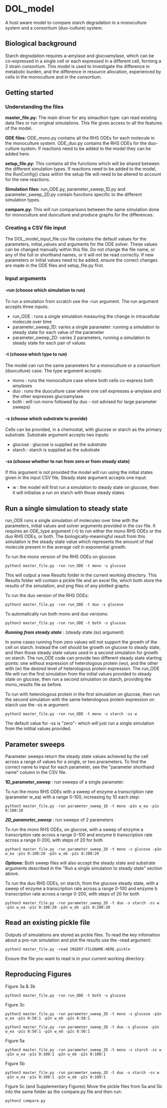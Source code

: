 # DOL_model

A host aware model to compare starch degradation in a monoculture system and a consortium (duo-culture) system. 

## Biological background 
Starch degradation requires a-amylase and glucoamylase, which can be co-expressed in a single cell or each expressed in a different cell, forming a 2 strain consortium. This model is used to investigate the difference in metabolic burden, and the difference in resource allocation, experienced by cells in the monoculture and in the consortium.  

## Getting started

### Understanding the files

**master_file.py:** The main driver for any simaultion type: can read existing data files or run original simulations. This file gives access to all the features of the model. 

**ODE files:** ODE_mono.py contains all the RHS ODEs for each molecule in the monoculture system. ODE_duo.py contains the RHS ODEs for the duo-culture system. If reactions need to be added to the model they can be added here.

**setup_file.py:** This contains all the functions which will be shared between the different simulation types. If reactions need to be added to the model, the RunConfig() class within the setup file will need to be altered to account for the new reactions. 

**Simulation files:** run_ODE.py, parameter_sweep_1D.py and parameter_sweep_2D.py contain functions specific to the different simulation types.

**compare.py:** This will run comparisons between the same simulation done for monoculture and duoculture and produce graphs for the differences.

### Creating a CSV file input

The DOL_model_input_file.csv file contains the default values for the parameters, initial_values and arguments for the ODE solver. These values can be changed manually within this file. 
Do not change the file name, or any of the full or shorthand names, or it will not be read correctly. If new parameters or initial values need to be added, ensure the correct changes are made in the ODE files and setup_file.py first.  

### Input arguments

#### -run (choose which simulation to run)

To run a simulation from scratch use the -run argument. The run argument accepts three inputs:
* run_ODE : runs a single simulation measuring the change in intracellular molecule over time
* parameter_sweep_1D: varies a single parameter: running a simulation to steady state for each value of the parameter
* parameter_sweep_2D: varies 2 parameters, running a simulation to steady state for each pair of values

#### -t (choose which type to run)

The model can run the same parameters for a monoculture or a consortium (duoculture) case. The type argument accepts:
* mono : runs the monoculture case where both cells co-express both amylases
* duo : runs the duoculture case where one cell expresses a-amylase and the other expresses glucoamylase
* both : will run mono followed by duo - not advised for large parameter sweeps)

#### -s (choose which substrate to provide)

Cells can be provided, in a chemostat, with glucose or starch as the primary substrate. Substrate argument accepts two inputs:
* glucose : glucose is supplied as the substrate
* starch : starch is supplied as the substrate

#### -ss (choose whether to run from zero or from steady state)

If this argument is not provided the model will run using the initial states given in the input CSV file. Steady state argument accepts one input:
* w : the model will first run a simulation to steady state on glucose, then it will initialise a run on starch with those steady states

## Run a single simulation to steady state

run_ODE runs a single simulation of molecules over time with the parameters, initial values and solver arguments provided in the csv file. It requires an ODE_type argument (-t) to run either the mono RHS ODEs or the duo RHS ODEs, or both. The biologically-meaningful result from this simulation is the steady state value which represents the amount of that molecule present in the average cell in exponential growth. 

To run the mono version of the RHS ODEs on glucose:

```
python3 master_file.py -run run_ODE -t mono -s glucose
```
This will output a new Results folder in the current working directory. This Results folder will contain a pickle file and an excel file, which both store the results of the simulation, and png files of any plotted graphs.  

To run the duo version of the RHS ODEs:

```
python3 master_file.py -run run_ODE -t duo -s glucose
```

To automatically run both mono and duo versions:
```
python3 master_file.py -run run_ODE -t both -s glucose
```

***Running from steady state*** : (steady state (ss) argument)

In some cases running from zero values will not support the growth of the cell on starch. Instead the cell should be growth on glucose to steady state, and then those steady state values used in a second simulation for growth on starch. The run_ODE code can provide two different steady state starting points: one without expression of heterologous protein (wo), and the other with (w) the desired level of heterologous protein expression. The run_ODE file will run the first simulation from the initial values provided to steady state on glucose, then run a second simulation on starch, providing the mono_results file as before. 

To run with heterologous protein in the first simulation on glucose, then run the second simulation with the same heterologous protein expression on starch use the -ss w argument: 
```
python3 master_file.py -run run_ODE -t mono -s starch -ss w
```

The default value for -ss is "zero"- which will just run a single simulation from the intitial values provided. 


## Parameter sweeps
Parameter sweeps return the steady state values achieved by the cell across a range of values for a single, or two prarameters. To find the correct name to input for each parameter, see the "parameter shorthand name" column in the CSV file. 

**1D_parameter_sweep** : run sweeps of a single parameter. 

To run the mono RHS ODEs with a sweep of enzyme a transcription rate (parameter w_ea) with a range 0-100, increasing by 10 each step:
```
python3 master_file.py -run parameter_sweep_1D -t mono -p1n w_ea -p1s 0:100:10
```


***2D_parameter_sweep*** : run sweeps of 2 parameters

To run the mono RHS ODEs, on glucose, with a sweep of enzyme a transcription rate across a range 0-100 and enzyme b transcription rate across a range 0-200, with steps of 20 for both
```
python3 master_file.py -run parameter_sweep_2D -t mono -s glucose -p1n w_ea -p1s 0:100:20 -p2n w_eb -p2s 0:200:20
```

***Options:*** Both sweep files will also accept the steady state and substrate arguments described in the "Run a single simulation to steady state" section above.

To run the duo RHS ODEs, on starch, from the glucose steady state, with a sweep of enzyme a transcription rate across a range 0-100 and enzyme b transcription rate across a range 0-200, with steps of 20 for both
```
python3 master_file.py -run parameter_sweep_2D -t duo -s starch -ss w -p1n w_ea -p1s 0:100:20 -p2n w_eb -p2s 0:200:20
```


## Read an existing pickle file
Outputs of simulations are stored as pickle files. To read the key infomation about a pre-run simulation and plot the results use the -read argument:
```
python3 master_file.py -read INSERT-FILENAME-HERE.pickle
```
Ensure the file you want to read is in your current working directory.


## Reproducing Figures

Figure 3a & 3b
```
python3 master_file.py -run run_ODE -t both -s glucose
```

Figure 3c
```
python3 master_file.py -run parameter_sweep_2D -t mono -s glucose -p1n w_ea -p1s 0:50:1 -p2n w_eb -p2s 0:50:1
```
```
python3 master_file.py -run parameter_sweep_2D -t duo -s glucose -p1n w_ea -p1s 0:50:1 -p2n w_eb -p2s 0:50:1
```

Figure 5a
```
python3 master_file.py -run parameter_sweep_2D -t mono -s starch -ss w -p1n w_ea -p1s 0:100:1 -p2n w_eb -p2s 0:100:1
```

Figure 5b
```
python3 master_file.py -run parameter_sweep_2D -t duo -s starch -ss w -p1n w_ea -p1s 0:100:1 -p2n w_eb -p2s 0:100:1
```

Figure 5c (and Supplementary Figures)
Move the pickle files from 5a and 5b into the same folder as the compare.py file and then run:
```
python3 compare.py
```

